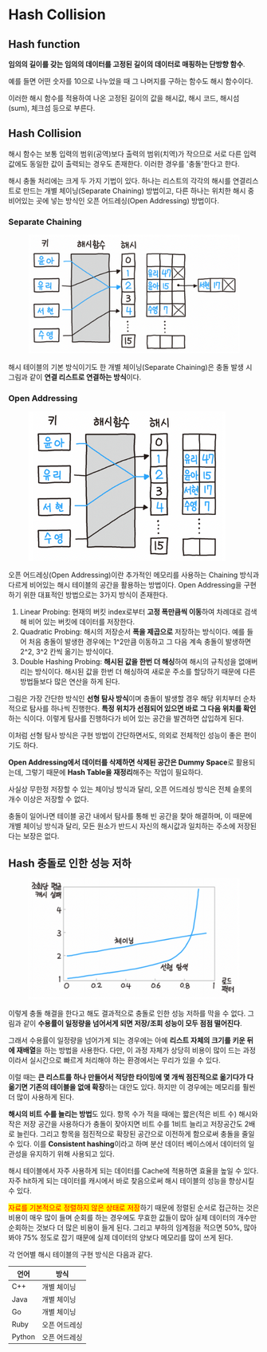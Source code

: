 # Hash Collision

## Hash function

**임의의 길이를 갖는 임의의 데이터를 고정된 길이의 데이터로 매핑하는 단방향 함수**.

예를 들면 어떤 숫자를 10으로 나누었을 때 그 나머지를 구하는 함수도 해시 함수이다.

이러한 해시 함수를 적용하여 나온 고정된 길이의 값을 해시값, 해시 코드, 해시섬(sum), 체크섬 등으로 부른다.

## Hash Collision

해시 함수는 보통 입력의 범위(공역)보다 출력의 범위(치역)가 작으므로 서로 다른 입력값에도 동일한 값이 출력되는 경우도 존재한다. 이러한 경우를 '충돌'한다고 한다.

해시 충돌 처리에는 크게 두 가지 기법이 있다. 하나는 리스트의 각각의 해시를 연결리스트로 만드는 개별 체이닝(Separate Chaining) 방법이고, 다른 하나는 위치한 해시 중 비어있는 곳에 넣는 방식인 오픈 어드레싱(Open Addressing) 방법이다.

### Separate Chaining

<figure><img src="../.gitbook/assets/image (1).png" alt=""><figcaption></figcaption></figure>

해시 테이블의 기본 방식이기도 한 개별 체이닝(Separate Chaining)은 충돌 발생 시 그림과 같이 **연결 리스트로 연결하는 방식**이다.

### Open Addressing

<figure><img src="../.gitbook/assets/image (3).png" alt=""><figcaption></figcaption></figure>

오픈 어드레싱(Open Addressing)이란 추가적인 메모리를 사용하는 Chaining 방식과 다르게 비어있는 해시 테이블의 공간을 활용하는 방법이다. Open Addressing을 구현하기 위한 대표적인 방법으로는 3가지 방식이 존재한다.

1. Linear Probing: 현재의 버킷 index로부터 **고정 폭만큼씩 이동**하여 차례대로 검색해 비어 있는 버킷에 데이터를 저장한다.
2. Quadratic Probing: 해시의 저장순서 **폭을 제곱으로** 저장하는 방식이다. 예를 들어 처음 충돌이 발생한 경우에는 1^2만큼 이동하고 그 다음 계속 충돌이 발생하면 2^2, 3^2 칸씩 옮기는 방식이다.
3. Double Hashing Probing: **해시된 값을 한번 더 해싱**하여 해시의 규칙성을 없애버리는 방식이다. 해시된 값을 한번 더 해싱하여 새로운 주소를 할당하기 때문에 다른 방법들보다 많은 연산을 하게 된다.

그림은 가장 간단한 방식인 **선형 탐사 방식**이며 충돌이 발생할 경우 해당 위치부터 순차적으로 탐사를 하나씩 진행한다. **특정 위치가 선점되어 있으면 바로 그 다음 위치를 확인**하는 식이다. 이렇게 탐사를 진행하다가 비어 있는 공간을 발견하면 삽입하게 된다.

이처럼 선형 탐사 방식은 구현 방법이 간단하면서도, 의외로 전체적인 성능이 좋은 편이기도 하다.

**Open Addressing에서 데이터를 삭제하면 삭제된 공간은 Dummy Space**로 활용되는데, 그렇기 때문에 **Hash Table을 재정리**해주는 작업이 필요하다.

사실상 무한정 저장할 수 있는 체이닝 방식과 달리, 오픈 어드레싱 방식은 전체 슬롯의 개수 이상은 저장할 수 없다.

충돌이 일어나면 테이블 공간 내에서 탐사를 통해 빈 공간을 찾아 해결하며, 이 때문에 개별 체이닝 방식과 달리, 모든 원소가 반드시 자신의 해시값과 일치하는 주소에 저장된다는 보장은 없다.

## Hash 충돌로 인한 성능 저하

<figure><img src="../.gitbook/assets/image.png" alt=""><figcaption></figcaption></figure>

이렇게 충돌 해결을 한다고 해도 결과적으로 충돌로 인한 성능 저하를 막을 수 없다. 그림과 같이 **수용률이 일정량을 넘어서게 되면 저장/조회 성능이 모두 점점 떨어진다**.

그래서 수용률이 일정량을 넘어가게 되는 경우에는 아예 **리스트 자체의 크기를 키운 뒤에 재배열**을 하는 방법을 사용한다. 다만, 이 과정 자체가 상당히 비용이 많이 드는 과정이라서 실시간으로 빠르게 처리해야 하는 환경에서는 무리가 있을 수 있다.

이럴 때는 **큰 리스트를 하나 만들어서 적당한 타이밍에 몇 개씩 점진적으로 옮기다가 다 옮기면 기존의 테이블을 없애 확장**하는 대안도 있다. 하지만 이 경우에는 메모리를 훨씬 더 많이 사용하게 된다.

**해시의 비트 수를 늘리는 방법**도 있다. 항목 수가 적을 때에는 짧은(적은 비트 수) 해시와 작은 저장 공간을 사용하다가 충돌이 잦아지면 비트 수를 1비트 늘리고 저장공간도 2배로 늘린다. 그리고 항목을 점진적으로 확장된 공간으로 이전하게 함으로써 충돌을 줄일 수 있다. 이를 **Consistent hashing**이라고 하며 분산 데이터 베이스에서 데이터의 일관성을 유지하기 위해 사용되고 있다.

해시 테이블에서 자주 사용하게 되는 데이터를 Cache에 적용하면 효율을 높일 수 있다. 자주 hit하게 되는 데이터를 캐시에서 바로 찾음으로써 해시 테이블의 성능을 향상시킬 수 있다.

<mark style="color:red;">자료를 기본적으로 정렬하지 않은 상태로 저장</mark>하기 때문에 정렬된 순서로 접근하는 것은 비용이 매우 많이 들며 순회를 하는 경우에도 무효한 값들이 많아 실제 데이터의 개수만 순회하는 것보다 더 많은 비용이 들게 된다. 그리고 부하의 임계점을 적으면 50%, 많아봐야 75% 정도로 잡기 때문에 실제 데이터의 양보다 메모리를 많이 쓰게 된다.

각 언어별 해시 테이블의 구현 방식은 다음과 같다.

| 언어     | 방식      |
| ------ | ------- |
| C++    | 개별 체이닝  |
| Java   | 개별 체이닝  |
| Go     | 개별 체이닝  |
| Ruby   | 오픈 어드레싱 |
| Python | 오픈 어드레싱 |
